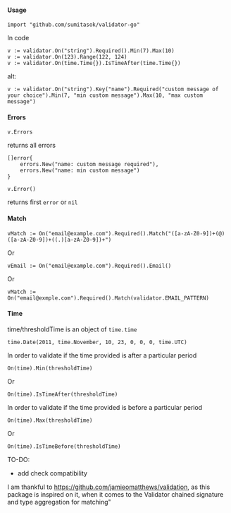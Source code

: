 #### Usage

```
import "github.com/sumitasok/validator-go"
```
In code

```
v := validator.On("string").Required().Min(7).Max(10)
v := validator.On(123).Range(122, 124)
v := validator.On(time.Time{}).IsTimeAfter(time.Time{})
```

alt:

```
v := validator.On("string").Key("name").Required("custom message of your choice").Min(7, "min custom message").Max(10, "max custom message")
```


#### Errors

```
v.Errors
```

returns all errors

```
[]error{
	errors.New("name: custom message required"),
	errors.New("name: min custom message")
}
```

```
v.Error()
```
returns first `error` or `nil`

#### Match

```
vMatch := On("email@example.com").Required().Match("([a-zA-Z0-9])+(@)([a-zA-Z0-9])+((.)[a-zA-Z0-9])+")
```

Or

```
vEmail := On("email@example.com").Required().Email()
```

Or

```
vMatch := On("email@exmple.com").Required().Match(validator.EMAIL_PATTERN)
```

#### Time

time/thresholdTime is an object of `time.time`

```
time.Date(2011, time.November, 10, 23, 0, 0, 0, time.UTC)
```

In order to validate if the time provided is after a particular period

```
On(time).Min(thresholdTime)
```

Or

```
On(time).IsTimeAfter(thresholdTime)
```

In order to validate if the time provided is before a particular period

```
On(time).Max(thresholdTime)
```

Or

```
On(time).IsTimeBefore(thresholdTime)
```


TO-DO:

- add check compatibility

I am thankful to https://github.com/jamieomatthews/validation, as this package is inspired on it, when it comes to the Validator chained signature and type aggregation for matching"
